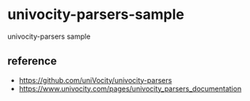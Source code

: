 # univocity-parsers-sample

univocity-parsers sample

## reference

* https://github.com/uniVocity/univocity-parsers
* https://www.univocity.com/pages/univocity_parsers_documentation
